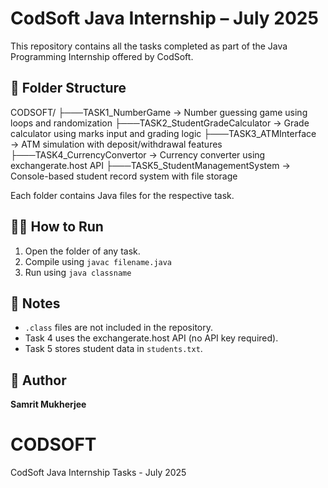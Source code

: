 # CodSoft Java Internship – July 2025

This repository contains all the tasks completed as part of the Java Programming Internship offered by CodSoft.

## 📁 Folder Structure

CODSOFT/
├───TASK1_NumberGame → Number guessing game using loops and randomization
├───TASK2_StudentGradeCalculator → Grade calculator using marks input and grading logic
├───TASK3_ATMInterface → ATM simulation with deposit/withdrawal features
├───TASK4_CurrencyConvertor → Currency converter using exchangerate.host API
├───TASK5_StudentManagementSystem → Console-based student record system with file storage

Each folder contains Java files for the respective task.

## 👨‍💻 How to Run

1. Open the folder of any task.
2. Compile using `javac filename.java`
3. Run using `java classname`

## 📝 Notes

- `.class` files are not included in the repository.
- Task 4 uses the exchangerate.host API (no API key required).
- Task 5 stores student data in `students.txt`.

## 🔗 Author
**Samrit Mukherjee**

# CODSOFT
CodSoft Java Internship Tasks - July 2025
